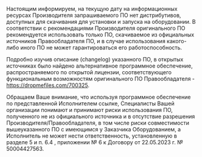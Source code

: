 Настоящим информируем, на текущую дату на информационных ресурсах Производителя запрашиваемого ПО нет дистрибутивов, доступных для скачивания для установки и запуска на оборудовании. В соответствии с рекомендациями Производителя оригинального ПО рекомендуется использовать только ПО, скачиваемое из официальных источников Правообладателя ПО, и в случае использования какого-либо иного ПО не может гарантироваться его работоспособность. 

Подробно изучив описание (changelog) указанного ПО, в открытых источниках было найдено альтернативное программное обеспечение, распространяемого по открытой лицензии, соответствующего функциональным возможностям оригинального ПО Правообладателя - https://dropmefiles.com/700325.

Обращаем Ваше внимание, что используя программное обеспечение по представленной Исполнителем ссылке, Специалисты Вашей организации понимают и принимают риски использования ПО, полученного не из официального источника и в отсутствие разрешения Производителя/Правообладателя, в том числе риски совместимости вышеуказанного ПО с имеющимся у Заказчика Оборудованием, а Исполнитель не может нести ответственность, установленную в разделе 5 и п. 6.4 , приложении № 6 к Договору от 22.05.2023 г. № 50004427563.
